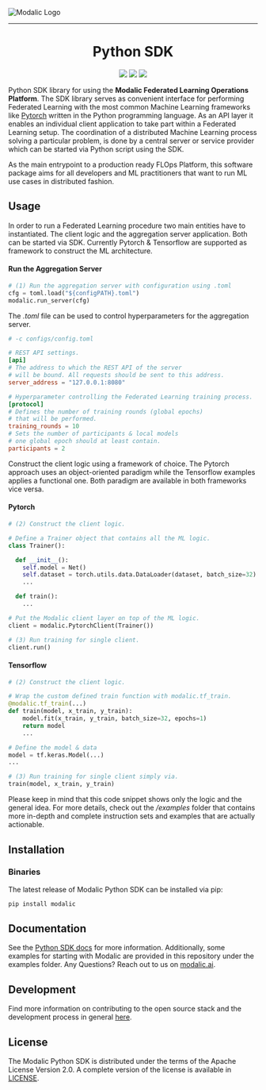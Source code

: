 ![Modalic Logo](https://github.com/modalic/python-sdk/blob/main/docs/source/_static/mo-logo.png)

--------------------------------------------------------------------------------

<h1 align="center">
  <b>Python SDK</b><br>
</h1>

<p align="center">
    <a href="https://www.python.org/">
      <img src="https://img.shields.io/badge/Python-3.8-2F54D1.svg" /></a>
    <a href="https://github.com/modalic/python-sdk/blob/main/LICENSE">
      <img src="https://img.shields.io/badge/license-apache2-351c75.svg" /></a>
    <a href="https://github.com/modalic/python-sdk/blob/main/CONTRIBUTING.md">
      <img src="https://img.shields.io/badge/PRs-welcome-6834D5.svg" /></a>
</p>

Python SDK library for using the **Modalic Federated Learning Operations Platform**.
The SDK library serves as convenient interface for performing Federated Learning with the most common Machine Learning frameworks
like [Pytorch](https://github.com/pytorch/pytorch) written in the Python programming language.
As an API layer it enables an individual client application to take part within a Federated Learning setup.
The coordination of a distributed Machine Learning process solving a particular problem,
is done by a central server or service provider which can be started via Python script using the SDK.

As the main entrypoint to a production ready FLOps Platform, this software package aims for all developers and ML practitioners that want to run ML use cases in distributed fashion.

## Usage
In order to run a Federated Learning procedure two main entities have to instantiated. The client logic and the aggregation server application.
Both can be started via SDK. Currently Pytorch \& Tensorflow are supported as framework to construct the ML architecture.

#### Run the Aggregation Server

```python
# (1) Run the aggregation server with configuration using .toml
cfg = toml.load("${configPATH}.toml")
modalic.run_server(cfg)
```
The *.toml* file can be used to control hyperparameters for the aggregation server.
```toml
# -c configs/config.toml

# REST API settings.
[api]
# The address to which the REST API of the server
# will be bound. All requests should be sent to this address.
server_address = "127.0.0.1:8080"

# Hyperparameter controlling the Federated Learning training process.
[protocol]
# Defines the number of training rounds (global epochs) 
# that will be performed.
training_rounds = 10
# Sets the number of participants & local models 
# one global epoch should at least contain.
participants = 2
```

Construct the client logic using a framework of choice. The Pytorch approach uses an object-oriented paradigm while the Tensorflow examples applies a functional one. Both paradigm are available in both frameworks vice versa.

#### Pytorch

```python
# (2) Construct the client logic.

# Define a Trainer object that contains all the ML logic.
class Trainer():

  def __init__():
    self.model = Net()
    self.dataset = torch.utils.data.DataLoader(dataset, batch_size=32)
    ...

  def train():
    ...

# Put the Modalic client layer on top of the ML logic.
client = modalic.PytorchClient(Trainer())

# (3) Run training for single client.
client.run()
```

#### Tensorflow

```python
# (2) Construct the client logic.

# Wrap the custom defined train function with modalic.tf_train.
@modalic.tf_train(...)
def train(model, x_train, y_train):
    model.fit(x_train, y_train, batch_size=32, epochs=1)
    return model
    ...

# Define the model & data
model = tf.keras.Model(...)
...

# (3) Run training for single client simply via.
train(model, x_train, y_train)
```

Please keep in mind that this code snippet shows only the logic and the general idea. For more details,
check out the */examples* folder that contains more in-depth and complete instruction sets and examples that are actually actionable.

## Installation

### Binaries
The latest release of Modalic Python SDK can be installed via pip:
```bash
pip install modalic
```

## Documentation

See the [Python SDK docs](https://docs.modalic.ai/) for more information. Additionally, some examples for starting with Modalic are provided in this repository under the examples folder. Any Questions? Reach out to us on [modalic.ai](https://modalic.ai//contact).

## Development

Find more information on contributing to the open source stack and the development process in general [here](CONTRIBUTING.md).

## License

The Modalic Python SDK is distributed under the terms of the Apache License Version 2.0. A complete version of the license is available in [LICENSE](LICENSE).
